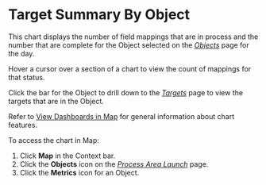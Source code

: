 # Target Summary By Object

This chart displays the number of field mappings that are in process and
the number that are complete for the Object selected on the
<span style="font-style: italic;">[Objects](../Page_Desc/Objects_map.htm)</span>
page for the day.

Hover a cursor over a section of a chart to view the count of mappings
for that status.

Click the bar for the Object to drill down to the
<span style="font-style: italic;">[Targets](../Page_Desc/Targets_H_Map.htm)</span>
page to view the targets that are in the Object.

Refer to [View Dashboards in Map](View_Dashboards_in_Map.htm) for
general information about chart features.

To access the chart in Map:

1.  Click <span style="font-weight: bold;">Map</span> in the Context
    bar.
2.  Click the <span style="font-weight: bold;">Objects</span> icon on
    the *[Process Area
    Launch](../Page_Desc/Process_Area_Launch_map.htm)* page.
3.  Click the <span style="font-weight: bold;">Metrics</span> icon for
    an Object.
